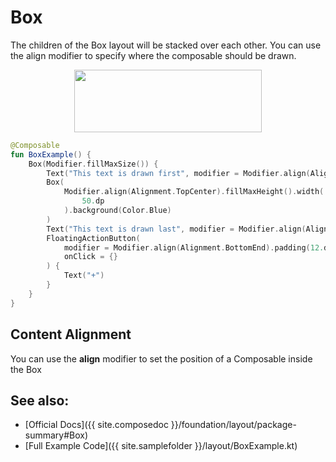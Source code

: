<!---
This is the API of version 1.2.0
-->
# Box

The children of the Box layout will be stacked over each other. You can use the align modifier to specify where the composable should be drawn.

<p align="center">
  <img src ="{{ site.images }}/layout/box/boxdemo.png" height=100 width=300 />
</p>


```kotlin
@Composable
fun BoxExample() {
    Box(Modifier.fillMaxSize()) {
        Text("This text is drawn first", modifier = Modifier.align(Alignment.TopCenter))
        Box(
            Modifier.align(Alignment.TopCenter).fillMaxHeight().width(
                50.dp
            ).background(Color.Blue)
        )
        Text("This text is drawn last", modifier = Modifier.align(Alignment.Center))
        FloatingActionButton(
            modifier = Modifier.align(Alignment.BottomEnd).padding(12.dp),
            onClick = {}
        ) {
            Text("+")
        }
    }
}
```

## Content Alignment
You can use the **align** modifier to set the position of a Composable inside the Box

## See also:
* [Official Docs]({{ site.composedoc }}/foundation/layout/package-summary#Box)
* [Full Example Code]({{ site.samplefolder }}/layout/BoxExample.kt)

